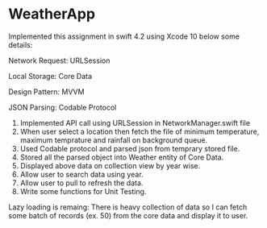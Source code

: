 # WeatherApp

Implemented this assignment in swift 4.2 using Xcode 10 below some details:

Network Request: URLSession

Local Storage: Core Data

Design Pattern: MVVM

JSON Parsing: Codable Protocol


1. Implemented API call using URLSession in NetworkManager.swift file
2. When user select a location then fetch the file of minimum temperature, maximum temprature and rainfall on background queue.
3. Used Codable protocol and parsed json from temprary stored file.
4. Stored all the parsed object into Weather entity of Core Data.
5. Displayed above data on collection view by year wise.
5. Allow user to search data using year.
6. Allow user to pull to refresh the data.
7. Write some functions for Unit Testing.


Lazy loading is remaing: There is heavy collection of data so I can fetch some batch of records (ex. 50) from the core data and display it to user.











